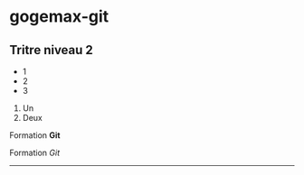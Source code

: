 # gogemax-git
## Tritre niveau 2
+ 1
+ 2
+ 3

1. Un
2. Deux

Formation **Git**

Formation *Git*

---

